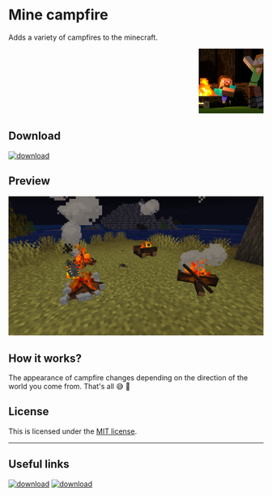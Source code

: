 # Mine campfire

Adds a variety of campfires to the minecraft. <p align="right">
  <img
    src="https://github.com/andrejsharapov/mine-campfire/blob/main/pack.png?raw=true"
    alt="mine-campfire"
    width="128">
</p>

## Download

[![download][download-badge]][download-link]

## Preview

[![mine-campfire][preview-image]][repo]

## How it works?

The appearance of campfire changes depending on the direction of the world you come from. That's all :sweat_smile: :firecracker:

## License

This is licensed under the [MIT license](https://github.com/andrejsharapov/mine-campfire/blob/main/LICENSE).

---

## Useful links

[![download][wiki-badge]][wiki-link]
[![download][pm-badge]][pm-link]

[download-link]: https://github.com/andrejsharapov/mine-campfire/raw/main/mine-campfire.zip
[download-badge]: https://img.shields.io/badge/DOWNLOAD_PACK-.zip-41b883

[wiki-link]: https://minecraft.fandom.com/
[wiki-badge]: https://img.shields.io/badge/minecraft-wiki-a0c9fe

[repo]: https://github.com/andrejsharapov/mine-campfire/tree/main
[preview-image]: https://github.com/andrejsharapov/mine-campfire/blob/main/preview.png?raw=true

[pm-link]: https://www.planetminecraft.com/texture-pack/mine-campfire/
[pm-badge]: https://img.shields.io/badge/planetminecraft-give_a_diamond-FCEE4B
